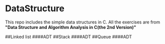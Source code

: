 # DataStructure

This repo includes the simple data structures in C. All the exercises are from **"Data Structure and Algorithm Analysis in C(the 2nd Version)"**

##Linked list
####ADT
##Stack
####ADT
##Queue
####ADT

